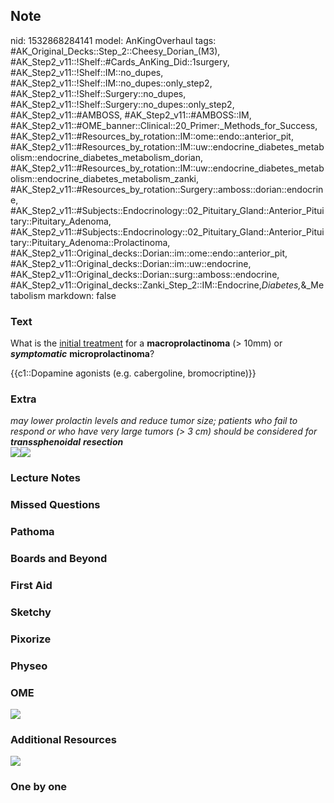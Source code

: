 ## Note
nid: 1532868284141
model: AnKingOverhaul
tags: #AK_Original_Decks::Step_2::Cheesy_Dorian_(M3), #AK_Step2_v11::!Shelf::#Cards_AnKing_Did::1surgery, #AK_Step2_v11::!Shelf::IM::no_dupes, #AK_Step2_v11::!Shelf::IM::no_dupes::only_step2, #AK_Step2_v11::!Shelf::Surgery::no_dupes, #AK_Step2_v11::!Shelf::Surgery::no_dupes::only_step2, #AK_Step2_v11::#AMBOSS, #AK_Step2_v11::#AMBOSS::IM, #AK_Step2_v11::#OME_banner::Clinical::20_Primer:_Methods_for_Success, #AK_Step2_v11::#Resources_by_rotation::IM::ome::endo::anterior_pit, #AK_Step2_v11::#Resources_by_rotation::IM::uw::endocrine_diabetes_metabolism::endocrine_diabetes_metabolism_dorian, #AK_Step2_v11::#Resources_by_rotation::IM::uw::endocrine_diabetes_metabolism::endocrine_diabetes_metabolism_zanki, #AK_Step2_v11::#Resources_by_rotation::Surgery::amboss::dorian::endocrine, #AK_Step2_v11::#Subjects::Endocrinology::02_Pituitary_Gland::Anterior_Pituitary::Pituitary_Adenoma, #AK_Step2_v11::#Subjects::Endocrinology::02_Pituitary_Gland::Anterior_Pituitary::Pituitary_Adenoma::Prolactinoma, #AK_Step2_v11::Original_decks::Dorian::im::ome::endo::anterior_pit, #AK_Step2_v11::Original_decks::Dorian::im::uw::endocrine, #AK_Step2_v11::Original_decks::Dorian::surg::amboss::endocrine, #AK_Step2_v11::Original_decks::Zanki_Step_2::IM::Endocrine,_Diabetes,_&_Metabolism
markdown: false

### Text
What is the <u>initial treatment</u> for a <b>macroprolactinoma</b>
(> 10mm) or <i style="font-weight: bold;">symptomatic</i>
<b>microprolactinoma</b>?
<div>
  {{c1::Dopamine agonists (e.g. cabergoline, bromocriptine)}}
</div>

### Extra
<div>
  <i>may lower prolactin levels and reduce tumor size; patients who
  fail to respond or who have very large tumors (> 3 cm) should
  be considered for <b>transsphenoidal</b> <b>resection</b></i>
</div><img src="hyperprolac.png"><i><img src=
"paste-136906377527297%20(1).jpg"></i>

### Lecture Notes


### Missed Questions


### Pathoma


### Boards and Beyond


### First Aid


### Sketchy


### Pixorize


### Physeo


### OME
<div class="ome-widget">
  <a href="https://onlinemeded.org/spa/surgery?ref=anki"><img src=
  "_OME_AnkiFlashcards_Topic_4.png"></a>
</div>

### Additional Resources
<i><img src="paste-452006653199038.jpg"></i>

### One by one

